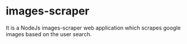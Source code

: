 # images-scraper
It is a NodeJs  images-scraper web application which scrapes google images based on the user search.

